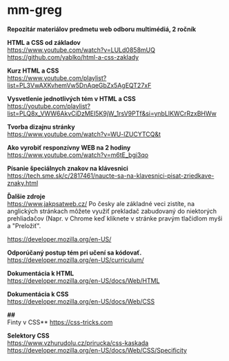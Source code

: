# mm-greg
**Repozitár materiálov predmetu web odboru multimédiá, 2 ročník**



**HTML a CSS od základov**  
https://www.youtube.com/watch?v=LULd0858mUQ
https://github.com/yablko/html-a-css-zaklady  
  
   
**Kurz HTML a CSS**  
https://www.youtube.com/playlist?list=PL3VwAXKvhemVw5DnAqeGbZx5AgEQT27xF   

 
**Vysvetlenie jednotlivých tém v HTML a CSS**  
https://youtube.com/playlist?list=PLQ8x_VWW6AkvCiDzMEI5K9jW_1rsV9PTf&si=ynbLIKWCrRzxBHWw  



**Tvorba dizajnu stránky**  
https://www.youtube.com/watch?v=WU-lZUCYTCQ&t  

 
**Ako vyrobiť responzívny WEB na 2 hodiny**  
https://www.youtube.com/watch?v=m6tE_bgi3qo  

 
**Písanie špeciálnych znakov na klávesnici**  
https://tech.sme.sk/c/2817461/naucte-sa-na-klavesnici-pisat-zriedkave-znaky.html   

 
**Ďalšie zdroje**  
https://www.jakpsatweb.cz/  Po česky ale základné veci zistíte, na anglických stránkach môžete využiť prekladač zabudovaný do niektorých prehliadačov (Napr. v Chrome keď kliknete v stránke pravým tlačidlom myši a "Preložiť".  
  
  
https://developer.mozilla.org/en-US/   



**Odporúčaný postup tém pri učení sa kódovať.**  
https://developer.mozilla.org/en-US/curriculum/   



**Dokumentácia k HTML**  
https://developer.mozilla.org/en-US/docs/Web/HTML  
  

**Dokumentácia k CSS**  
https://developer.mozilla.org/en-US/docs/Web/CSS   
  

 
**##**  
Finty v CSS**
https://css-tricks.com  

**Selektory CSS**  
https://www.vzhurudolu.cz/prirucka/css-kaskada  
https://developer.mozilla.org/en-US/docs/Web/CSS/Specificity  
